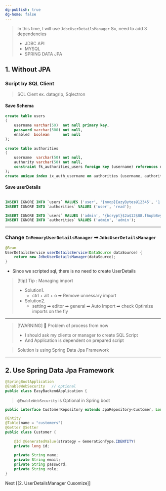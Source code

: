 ```yaml
---
dg-publish: true
dg-home: false
---
```


> In this time, I will use `JdbcUserDetailsManager`
> So, need to add 3 dependencies
> - JDBC API
> - MYSQL
> - SPRING DATA JPA 

## 1. Without JPA 
### Script by SQL Client

> SCL Cient ex. datagrip, Sqlectron

#### Save Schema 
```SQL
create table users  
(  
    username varchar(50)  not null primary key,  
    password varchar(500) not null,  
    enabled  boolean      not null  
);  
  
create table authorities  
(  
    username  varchar(50) not null,  
    authority varchar(50) not null,  
    constraint fk_authorities_users foreign key (username) references users (username)  
);  
create unique index ix_auth_username on authorities (username, authority);
```

#### Save userDetails 
```SQL

INSERT IGNORE INTO `users` VALUES ('user', '{noop}EazyBytes@12345', '1');
INSERT IGNORE INTO `authorities` VALUES ('user', 'read');

INSERT IGNORE INTO `users` VALUES ('admin', '{bcrypt}$2a$12$88.f6upbBvy0okEa7OfHFuorV29qeK.sVbB9VQ6J6dWM1bW6Qef8m', '1');
INSERT IGNORE INTO `authorities` VALUES ('admin', 'admin');
```

--- 
### Change `InMemoryUserDetailsManager` ➡  `JdbcUserDetailsManager`
```java 
@Bean
UserDetailsService userDetailsService(DataSource dataSource) {
    return new JdbcUserDetailsManager(dataSource); 
}
```
- Since we scripted sql, there is no need to create UserDetails 


>[!tip] Tip : Managing import 
>- Solution1.
>	- ctrl + alt + o ➡ Remove unnessary import 
>- Solution2. 
>	- setting ➡ editor ➡ general ➡ Auto Import ➡ check Optimize imports on the fly


--- 

> [!WARNING] 💢 Problem of process from now 
> - I should ask my clients or manager to create SQL Script
> - And Application is dependent on prepared script 


> Solution is using Spring Data Jpa Framework 


--- 
## 2. Use Spring Data Jpa Framework 

```java
@SpringBootApplication  
@EnableWebSecurity   // optional 
public class EasyBackendApplication {
```
> `@EnableWebSecurity` is Optional in Spring boot 

```java
public interface CustomerRepository extends JpaRepository<Customer, Long> {
```

```java
@Entity  
@Table(name = "customers")  
@Getter @Setter  
public class Customer {  
  
    @Id @GeneratedValue(strategy = GenerationType.IDENTITY)  
    private long id;  
  
    private String name;  
    private String email;  
    private String password;  
    private String role;  
}
```


Next [[2. UserDetailsManager Cusomize]]